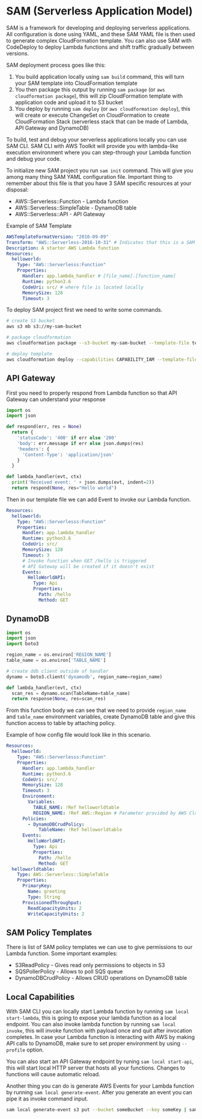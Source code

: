 # SAM (Serverless Application Model)

SAM is a framework for developing and deploying serverless applications. All configuration is done using YAML, and these SAM YAML file is then used to generate complex CloudFormation template. You can also use SAM with CodeDeploy to deploy Lambda functions and shift traffic gradually between versions.

SAM deployment process goes like this:

1. You build application locally using `sam build` command, this will turn your SAM template into CloudFormation template
2. You then package this output by running `sam package` (or `aws cloudformation package`), this will zip CloudFormation template with application code and upload it to S3 bucket
3. You deploy by running `sam deploy` (or `aws cloudformation deploy`), this will create or execute ChangeSet on CloudFormation to create CloudFormation Stack (serverless stack that can be made of Lambda, API Gateway and DynamoDB)

To build, test and debug your serverless applications locally you can use SAM CLI. SAM CLI with AWS Toolkit will provide you with lambda-like execution environment where you can step-through your Lambda function and debug your code.

To initialize new SAM project you run `sam init` command. This will give you among many thing SAM YAML configuration file. Important thing to remember about this file is that you have 3 SAM specific resources at your disposal:

- AWS::Serverless::Function - Lambda function
- AWS::Serverless::SimpleTable - DynamoDB table
- AWS::Serverless::API - API Gateway

Example of SAM Template

```yaml
AWSTemplateFormatVersion: "2010-09-09"
Transform: "AWS::Serverless-2016-10-31" # Indicates that this is a SAM Template
Description: A starter AWS Lambda function
Resources:
  helloworld:
    Type: "AWS::Serverlesss:Function"
    Properties:
      Handler: app.lambda_handler # [file_name].[function_name]
      Runtime: python3.6
      CodeUri: src/ # where file is located locally
      MemorySize: 128
      Timeout: 3
```

To deploy SAM project first we need to write some commands.

```sh
# create S3 bucket
aws s3 mb s3://my-sam-bucket

# package cloudformation
aws cloudformation package --s3-bucket my-sam-bucket --template-file template.yaml --output-template-file dist/template.yaml

# deploy template
aws cloudformation deploy --capabilities CAPABILITY_IAM --template-file dist/template.yaml --stack-name my-sam-stack
```

## API Gateway

First you need to properly respond from Lambda function so that API Gateway can understand your response

```py
import os
import json

def respond(err, res = None)
  return {
    'statusCode': '400' if err else '200'
    'body': err.message if err else json.dumps(res)
    'headers': {
      'Content-Type': 'application/json'
    }
  }

def lambda_handler(evt, ctx)
  print('Received event: ' + json.dumps(evt, indent=2))
  return respond(None, res="Hello world")
```

Then in our template file we can add Event to invoke our Lambda function.

```yaml
Resources:
  helloworld:
    Type: "AWS::Serverlesss:Function"
    Properties:
      Handler: app.lambda_handler
      Runtime: python3.6
      CodeUri: src/
      MemorySize: 128
      Timeout: 3
      # Invoke function when GET /hello is triggered
      # API Gateway will be created if it doesn't exist
      Events:
        HelloWorldAPI:
          Type: Api
          Properties:
            Path: /hello
            Method: GET
```

## DynamoDB

```py
import os
import json
import boto3

region_name = os.environ['REGION_NAME']
table_name = os.environ['TABLE_NAME']

# create ddb client outside of handler
dynamo = boto3.client('dynamodb', region_name=region_name)

def lambda_handler(evt, ctx)
  scan_res = dynamo.scan(TableName=table_name)
  return response(None, res=scan_res)
```

From this function body we can see that we need to provide `region_name` and `table_name` environment variables, create DynamoDB table and give this function access to table by attaching policy.

Example of how config file would look like in this scenario.

```yaml
Resources:
  helloworld:
    Type: "AWS::Serverlesss:Function"
    Properties:
      Handler: app.lambda_handler
      Runtime: python3.6
      CodeUri: src/
      MemorySize: 128
      Timeout: 3
      Environment:
        Variables:
          TABLE_NAME: !Ref helloworldtable
          REGION_NAME: !Ref AWS::Region # Parameter provided by AWS CloudFormation templates
      Policies:
        - DynamoDBCrudPolicy:
            TableName: !Ref helloworldtable
      Events:
        HelloWorldAPI:
          Type: Api
          Properties:
            Path: /hello
            Method: GET
  helloworldtable:
    Type: AWS::Serverless::SimpleTable
    Properties:
      PrimaryKey:
        Name: greeting
        Type: String
      ProvisionedThroughput:
        ReadCapacityUnits: 2
        WriteCapacityUnits: 2
```

## SAM Policy Templates

There is list of SAM policy templates we can use to give permissions to our Lambda function. Some important examples:

- S3ReadPolicy - Gives read only permissions to objects in S3
- SQSPollerPolicy - Allows to poll SQS queue
- DynamoDBCrudPolicy - Allows CRUD operations on DynamoDB table

## Local Capabilities

With SAM CLI you can locally start Lambda function by running `sam local start-lambda`, this is going to expose your lambda function as a local endpoint. You can also invoke lambda function by running `sam local invoke`, this will invoke function with payload once and quit after invocation completes. In case your Lambda function is interacting with AWS by making API calls to DynamoDB, make sure to set proper environment by using `--profile` option.

You can also start an API Gateway endpoint by runing `sam local start-api`, this will start local HTTP server that hosts all your functions. Changes to functions will cause automatic reload.

Another thing you can do is generate AWS Events for your Lambda function by running `sam local generate-event`. After you generate an event you can pipe it as invoke command input.

```sh
sam local generate-event s3 put --bucket someBucket --key someKey | sam local invoke -e function_logical_id
```
